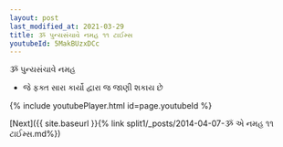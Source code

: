 ```yaml
---
layout: post
last_modified_at: 2021-03-29
title: ૐ પુન્યસંચાવે નમહ ૧૧ ટાઈમ્સ
youtubeId: 5MakBUzxDCc
---
```

 
 
 ૐ પુન્યસંચાવે નમહ  
 
 -  જે ફક્ત સારા કાર્યો દ્વારા જ જાણી શકાય છે 
 
  
 
  
 
 
 
 
 
 


{% include youtubePlayer.html id=page.youtubeId %}
 
[Next]({{ site.baseurl }}{% link  split1/_posts/2014-04-07-ૐ એ નમહ ૧૧ ટાઈમ્સ.md%})
 
